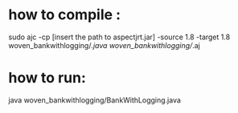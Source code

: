 # how to compile :

sudo ajc -cp [insert the path to aspectjrt.jar] -source 1.8 -target 1.8 woven_bankwithlogging/*.java woven_bankwithlogging/*.aj 

# how to run:

java woven_bankwithlogging/BankWithLogging.java
